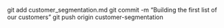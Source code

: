 git add customer_segmentation.md
git commit -m “Building the first list of our customers”
git push origin customer-segmentation
